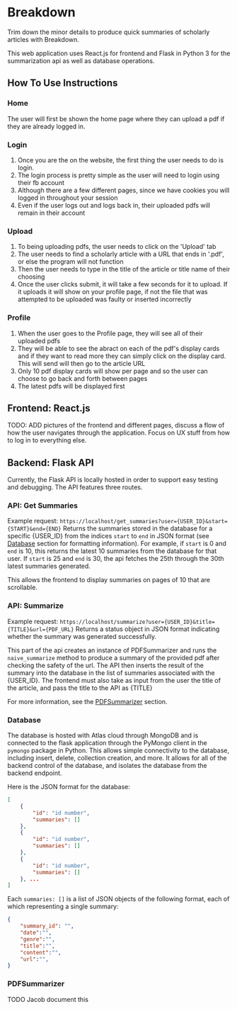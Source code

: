 # Breakdown
Trim down the minor details to produce quick summaries of scholarly articles with Breakdown.

This web application uses React.js for frontend and Flask in Python 3 for the summarization api as well as database operations.

## How To Use Instructions

### Home
The user will first be shown the home page where they can upload a pdf if they are already logged in.

### Login
1. Once you are the on the website, the first thing the user needs to do is login.
2. The login process is pretty simple as the user will need to login using their fb account
3. Although there are a few different pages, since we have cookies you will logged in throughout your session
4. Even if the user logs out and logs back in, their uploaded pdfs will remain in their account

### Upload
1. To being uploading pdfs, the user needs to click on the 'Upload' tab
2. The user needs to find a scholarly article with a URL that ends in '.pdf', or else the program will not function
3. Then the user needs to type in the title of the article or title name of their choosing
4. Once the user clicks submit, it will take a few seconds for it to upload. If it uploads it will show on your profile page, if not the file that was attempted to be uploaded was faulty or inserted incorrectly

### Profile
1. When the user goes to the Profile page, they will see all of their uploaded pdfs
2. They will be able to see the abract on each of the pdf's display cards and if they want to read more they can simply click on the display card. This will send will then go to the article URL
3. Only 10 pdf display cards will show per page and so the user can choose to go back and forth between pages
4. The latest pdfs will be displayed first


## Frontend: React.js
TODO: ADD pictures of the frontend and different pages, discuss a flow of how the user navigates through the application. Focus on UX stuff from how to log in to everything else.


## Backend: Flask API
Currently, the Flask API is locally hosted in order to support easy testing and debugging. The API features three routes.


### API: Get Summaries
Example request:
`https://localhost/get_summaries?user={USER_ID}&start={START}&end={END}`
Returns the summaries stored in the database for a specific {USER_ID} from the indices `start` to `end` in JSON format (see [Database](###Database) section for formatting information). For example, if `start` is 0 and `end` is 10, this returns the latest 10 summaries from the database for that user. If `start` is 25 and `end` is 30, the api fetches the 25th through the 30th latest summaries generated.

This allows the frontend to display summaries on pages of 10 that are scrollable.


### API: Summarize
Example request:
`https://localhost/summarize?user={USER_ID}&title={TITLE}&url={PDF_URL}`
Returns a status object in JSON format indicating whether the summary was generated successfully. 

This part of the api creates an instance of PDFSummarizer and runs the `naive_summarize` method to produce a summary of the provided pdf after checking the safety of the url. The API then inserts the result of the summary into the database in the list of summaries associated with the {USER_ID}. The frontend must also take as input from the user the title of the article, and pass the title to the API as {TITLE}

For more information, see the [PDFSummarizer](###PDFSummarizer) section.


### Database
The database is hosted with Atlas cloud through MongoDB and is connected to the flask application through the PyMongo client in the `pymongo` package in Python. This allows simple connectivity to the database, including insert, delete, collection creation, and more. It allows for all of the backend control of the database, and isolates the database from the backend endpoint. 

Here is the JSON format for the database:
```json
[
    {
        "id": "id number",
        "summaries": []
    },
    {
        "id": "id number",
        "summaries": []
    },
    {
        "id": "id number",
        "summaries": []
    }, ...
]

```

Each `summaries: []` is a list of JSON objects of the following format, each of which representing a single summary:
```json
{
    "summary_id": "",
    "date":"",
    "genre":"",
    "title":"",
    "content":"",
    "url":"",
}
```


### PDFSummarizer
TODO Jacob document this
